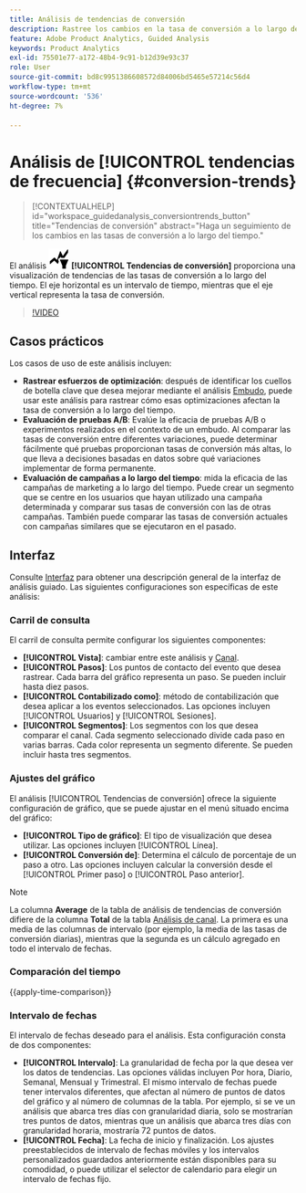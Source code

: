 ```yaml
---
title: Análisis de tendencias de conversión
description: Rastree los cambios en la tasa de conversión a lo largo del tiempo.
feature: Adobe Product Analytics, Guided Analysis
keywords: Product Analytics
exl-id: 75501e77-a172-48b4-9c91-b12d39e93c37
role: User
source-git-commit: bd8c9951386608572d84006bd5465e57214c56d4
workflow-type: tm+mt
source-wordcount: '536'
ht-degree: 7%

---
```


# Análisis de [!UICONTROL tendencias de frecuencia] {#conversion-trends}

<!-- markdownlint-disable MD034 -->

>[!CONTEXTUALHELP]
>id="workspace_guidedanalysis_conversiontrends_button"
>title="Tendencias de conversión"
>abstract="Haga un seguimiento de los cambios en las tasas de conversión a lo largo del tiempo."

<!-- markdownlint-enable MD034 -->


El análisis ![Tendencias de conversión](/help/assets/icons/ConversionTrends.svg) **[!UICONTROL Tendencias de conversión]** proporciona una visualización de tendencias de las tasas de conversión a lo largo del tiempo. El eje horizontal es un intervalo de tiempo, mientras que el eje vertical representa la tasa de conversión.


>[!VIDEO](https://video.tv.adobe.com/v/3421662/?quality=12&learn=on)


## Casos prácticos

Los casos de uso de este análisis incluyen:

* **Rastrear esfuerzos de optimización**: después de identificar los cuellos de botella clave que desea mejorar mediante el análisis [Embudo](funnel.md), puede usar este análisis para rastrear cómo esas optimizaciones afectan la tasa de conversión a lo largo del tiempo.
* **Evaluación de pruebas A/B**: Evalúe la eficacia de pruebas A/B o experimentos realizados en el contexto de un embudo. Al comparar las tasas de conversión entre diferentes variaciones, puede determinar fácilmente qué pruebas proporcionan tasas de conversión más altas, lo que lleva a decisiones basadas en datos sobre qué variaciones implementar de forma permanente.
* **Evaluación de campañas a lo largo del tiempo**: mida la eficacia de las campañas de marketing a lo largo del tiempo. Puede crear un segmento que se centre en los usuarios que hayan utilizado una campaña determinada y comparar sus tasas de conversión con las de otras campañas. También puede comparar las tasas de conversión actuales con campañas similares que se ejecutaron en el pasado.

## Interfaz

Consulte [Interfaz](../overview.md#interface) para obtener una descripción general de la interfaz de análisis guiado. Las siguientes configuraciones son específicas de este análisis:

### Carril de consulta

El carril de consulta permite configurar los siguientes componentes:

* **[!UICONTROL Vista]**: cambiar entre este análisis y [Canal](funnel.md).
* **[!UICONTROL Pasos]**: Los puntos de contacto del evento que desea rastrear. Cada barra del gráfico representa un paso. Se pueden incluir hasta diez pasos.
* **[!UICONTROL Contabilizado como]**: método de contabilización que desea aplicar a los eventos seleccionados. Las opciones incluyen [!UICONTROL Usuarios] y [!UICONTROL Sesiones].
* **[!UICONTROL Segmentos]**: Los segmentos con los que desea comparar el canal. Cada segmento seleccionado divide cada paso en varias barras. Cada color representa un segmento diferente. Se pueden incluir hasta tres segmentos.

### Ajustes del gráfico

El análisis [!UICONTROL Tendencias de conversión] ofrece la siguiente configuración de gráfico, que se puede ajustar en el menú situado encima del gráfico:

* **[!UICONTROL Tipo de gráfico]**: El tipo de visualización que desea utilizar. Las opciones incluyen [!UICONTROL Línea].
* **[!UICONTROL Conversión de]**: Determina el cálculo de porcentaje de un paso a otro. Las opciones incluyen calcular la conversión desde el [!UICONTROL Primer paso] o [!UICONTROL Paso anterior].

>[!NOTE]
>
>La columna **Average** de la tabla de análisis de tendencias de conversión difiere de la columna **Total** de la tabla [Análisis de canal](funnel.md). La primera es una media de las columnas de intervalo (por ejemplo, la media de las tasas de conversión diarias), mientras que la segunda es un cálculo agregado en todo el intervalo de fechas.

### Comparación del tiempo

{{apply-time-comparison}}


### Intervalo de fechas

El intervalo de fechas deseado para el análisis. Esta configuración consta de dos componentes:

* **[!UICONTROL Intervalo]**: La granularidad de fecha por la que desea ver los datos de tendencias. Las opciones válidas incluyen Por hora, Diario, Semanal, Mensual y Trimestral. El mismo intervalo de fechas puede tener intervalos diferentes, que afectan al número de puntos de datos del gráfico y al número de columnas de la tabla. Por ejemplo, si se ve un análisis que abarca tres días con granularidad diaria, solo se mostrarían tres puntos de datos, mientras que un análisis que abarca tres días con granularidad horaria, mostraría 72 puntos de datos.
* **[!UICONTROL Fecha]**: La fecha de inicio y finalización. Los ajustes preestablecidos de intervalo de fechas móviles y los intervalos personalizados guardados anteriormente están disponibles para su comodidad, o puede utilizar el selector de calendario para elegir un intervalo de fechas fijo.

<!--
## Example

See below for an example of the analysis.

![Conversion trends time compare](../assets/conversion-trends-compare.png)

-->
